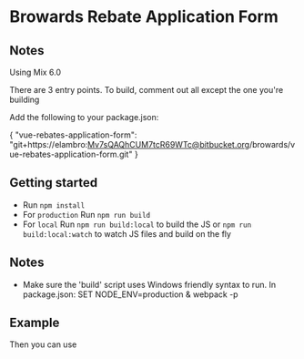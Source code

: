 Browards Rebate Application Form
===

Notes
---

Using Mix 6.0

There are 3 entry points. To build, comment out all except the one you're building


Add the following to your package.json:

{
"vue-rebates-application-form": "git+https://elambro:Mv7sQAQhCUM7tcR69WTc@bitbucket.org/browards/vue-rebates-application-form.git"
}

Getting started
---
- Run `npm install`
- For `production` Run `npm run build`
- For `local` Run `npm run build:local` to build the JS or `npm run build:local:watch` to watch JS files and build on the fly

Notes
---

- Make sure the 'build' script uses Windows friendly syntax to run. In package.json: SET NODE_ENV=production & webpack -p


Example
---

<script>

import Vue from 'vue/dist/vue.js'
window.Vue = Vue;

require('vue-rebates-application-form')

const app = new Vue({
  el: '#app'
});

</script>

Then you can use

<div id="app">
	<rebates-application-form></rebates-application-form>
</div>
